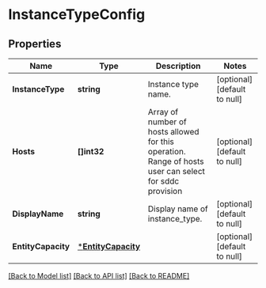 # InstanceTypeConfig

## Properties
Name | Type | Description | Notes
------------ | ------------- | ------------- | -------------
**InstanceType** | **string** | Instance type name. | [optional] [default to null]
**Hosts** | **[]int32** | Array of number of hosts allowed for this operation. Range of hosts user can select for sddc provision | [optional] [default to null]
**DisplayName** | **string** | Display name of instance_type. | [optional] [default to null]
**EntityCapacity** | [***EntityCapacity**](EntityCapacity.md) |  | [optional] [default to null]

[[Back to Model list]](../README.md#documentation-for-models) [[Back to API list]](../README.md#documentation-for-api-endpoints) [[Back to README]](../README.md)

